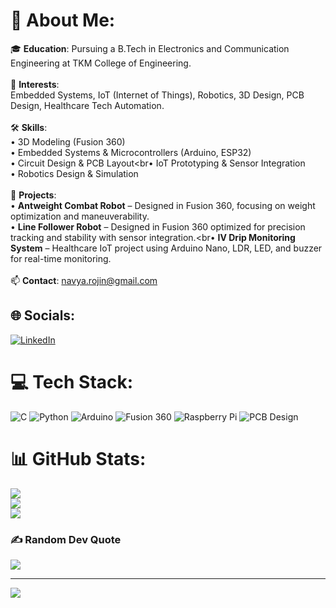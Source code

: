 # 💫 About Me:
🎓 **Education**: Pursuing a B.Tech in Electronics and Communication Engineering at TKM College of Engineering.<br><br>
🤖 **Interests**:<br>Embedded Systems, IoT (Internet of Things), Robotics, 3D Design, PCB Design, Healthcare Tech Automation.<br><br>
🛠 **Skills**:<br>• 3D Modeling (Fusion 360)<br>• Embedded Systems & Microcontrollers (Arduino, ESP32)<br>• Circuit Design & PCB Layout<br• IoT Prototyping & Sensor Integration<br>• Robotics Design & Simulation<br><br>
🚀 **Projects**:<br>• **Antweight Combat Robot** – Designed in Fusion 360, focusing on weight optimization and maneuverability.<br>• **Line Follower Robot** – Designed in Fusion 360 optimized for precision tracking and stability with sensor integration.<br• **IV Drip Monitoring System** – Healthcare IoT project using Arduino Nano, LDR, LED, and buzzer for real-time monitoring.<br><br>
📫 **Contact**: navya.rojin@gmail.com

## 🌐 Socials:
[![LinkedIn](https://img.shields.io/badge/LinkedIn-%230077B5.svg?logo=linkedin&logoColor=white)](https://linkedin.com/in/navya-deena-rojin)

# 💻 Tech Stack:
![C](https://img.shields.io/badge/c-%2300599C.svg?style=plastic&logo=c&logoColor=white) ![Python](https://img.shields.io/badge/python-3670A0?style=plastic&logo=python&logoColor=ffdd54) ![Arduino](https://img.shields.io/badge/-Arduino-00979D?style=plastic&logo=Arduino&logoColor=white) ![Fusion 360](https://img.shields.io/badge/Fusion360-%23F58500.svg?style=plastic&logo=autodesk&logoColor=white) ![Raspberry Pi](https://img.shields.io/badge/-RaspberryPi-C51A4A?style=plastic&logo=Raspberry-Pi) ![PCB Design](https://img.shields.io/badge/PCB%20Design-%23008CBA.svg?style=plastic&logo=altium-designer&logoColor=white)

# 📊 GitHub Stats:
![](https://github-readme-stats.vercel.app/api?username=navya-rojin&theme=dark&hide_border=true&include_all_commits=false&count_private=true)<br/>
![](https://github-readme-streak-stats.herokuapp.com/?user=navya-rojin&theme=dark&hide_border=true)<br/>
![](https://github-readme-stats.vercel.app/api/top-langs/?username=navya-rojin&theme=dark&hide_border=true&include_all_commits=false&count_private=true&layout=compact)

### ✍️ Random Dev Quote
![](https://quotes-github-readme.vercel.app/api?type=horizontal&theme=radical)

---
[![](https://visitcount.itsvg.in/api?id=navya-rojin&icon=0&color=0)](https://visitcount.itsvg.in)
